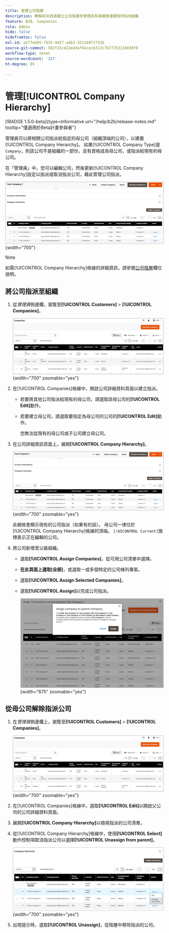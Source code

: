 ```yaml
---
title: 管理公司階層
description: 瞭解如何透過建立公司階層來管理具有複雜營運模型的B2B組織
feature: B2B, Companies
role: Admin
hide: false
hidefromtoc: false
exl-id: a277ed95-7935-4d27-adb2-35116972732b
source-git-commit: 582f15c422e43af9acec6313c7b777b3126030f8
workflow-type: tm+mt
source-wordcount: '327'
ht-degree: 0%

---
```


# 管理[!UICONTROL Company Hierarchy]

[!BADGE 1.5.0-beta]{type=Informative url="/help/b2b/release-notes.md" tooltip="僅適用於Beta計畫參與者"}

管理員可以將相關公司指派給指定的母公司（組織頂端的公司），以建置[!UICONTROL Company Hierarchy]。 如果[!UICONTROL Company Type]是`Company`，則該公司不是組織的一部份，且有資格成為母公司，或指派給現有的母公司。

在「管理員」中，您可以編輯公司，然後更新[!UICONTROL Company Hierarchy]設定以指派或取消指派公司，藉此管理公司指派。

![公司階層網格](./assets/company-detail-hierarchy-current-flag.png){width="700"}

>[!NOTE]
>
>如需[!UICONTROL Company Hierarchy]格線的詳細資訊，請參閱[公司階層](account-company-create.md#company-hierarchy)欄位說明。

## 將公司指派至組織

1. 從&#x200B;_管理員_&#x200B;側邊欄，瀏覽至&#x200B;**[!UICONTROL Customers]** > **[!UICONTROL Companies]**。

   ![公司格線](./assets/companies-grid-view.png){width="700" zoomable="yes"}

1. 在[!UICONTROL Companies]格線中，開啟公司詳細資料頁面以建立指派。

   - 若要將其他公司指派給現有的母公司，請選取該母公司的&#x200B;**[!UICONTROL Edit]**&#x200B;動作。
   - 若要建立母公司，請選取要指定為母公司的公司的&#x200B;**[!UICONTROL Edit]**&#x200B;動作。

     您無法從現有的母公司或子公司建立母公司。

1. 在公司詳細資訊頁面上，展開&#x200B;**[!UICONTROL Company Hierarchy]**。

   ![公司階層網格](./assets/company-detail-hierarchy-current-flag.png){width="700" zoomable="yes"}

   此網格會顯示現有的公司指派（如果有的話）。 母公司一律位於[!UICONTROL Company Hierarchy]格線的頂端。 `[!UICONTROL Current]`旗標表示正在編輯的公司。

1. 將公司新增至父級組織。

   - 選取&#x200B;**[!UICONTROL Assign Companies]**，從可用公司清單中選擇。

   - **在此頁面上選取[全部]**，或選取一或多個特定的公司條列專案。

   - 選取&#x200B;**[!UICONTROL Assign Selected Companies]**。

   - 選取&#x200B;**[!UICONTROL Assign]**&#x200B;以完成公司指派。

     ![將公司指派給組織](./assets/assign-selected-companies-hierarchy.png){width="675" zoomable="yes"}

## 從母公司解除指派公司

1. 在&#x200B;_管理員_&#x200B;側邊欄上，瀏覽至&#x200B;**[!UICONTROL Customers]** > **[!UICONTROL Companies]**。

   ![公司格線](./assets/companies-grid-view.png){width="700" zoomable="yes"}

1. 在[!UICONTROL Companies]格線中，選取&#x200B;**[!UICONTROL Edit]**&#x200B;以開啟父公司的公司詳細資料頁面。

1. 展開&#x200B;**[!UICONTROL Company Hierarchy]**&#x200B;以檢視指派的公司清單。

1. 從[!UICONTROL Company Hierarchy]格線中，使用&#x200B;**[!UICONTROL Select]**&#x200B;動作控制項取消指派公司以選擇&#x200B;**[!UICONTROL Unassign from parent]**。

   ![從父級組織取消指派公司](./assets/company-hierarchy-grid-unassign.png){width="700" zoomable="yes"}

1. 出現提示時，選取&#x200B;**[!UICONTROL Unassign]**，從階層中移除指派的公司。
